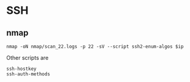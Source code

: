 # SSH

## nmap

```shell
nmap -oN nmap/scan_22.logs -p 22 -sV --script ssh2-enum-algos $ip
```

Other scripts are

```shell
ssh-hostkey
ssh-auth-methods
```
